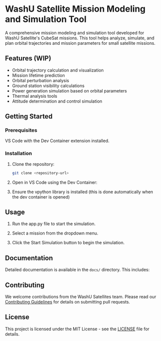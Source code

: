 # WashU Satellite Mission Modeling and Simulation Tool

A comprehensive mission modeling and simulation tool developed for WashU Satellite's CubeSat missions. This tool helps analyze, simulate, and plan orbital trajectories and mission parameters for small satellite missions.

## Features (WIP)

- Orbital trajectory calculation and visualization
- Mission lifetime prediction
- Orbital perturbation analysis
- Ground station visibility calculations
- Power generation simulation based on orbital parameters
- Thermal analysis tools
- Attitude determination and control simulation

## Getting Started

### Prerequisites

VS Code with the Dev Container extension installed.

### Installation

1. Clone the repository:
   ```bash
   git clone <repository-url>
   ```

2. Open in VS Code using the Dev Container:

3. Ensure the vpython library is installed (this is done automatically when the dev container is opened)

## Usage

1. Run the app.py file to start the simulation.

2. Select a mission from the dropdown menu.

3. Click the Start Simulation button to begin the simulation.

## Documentation

Detailed documentation is available in the `docs/` directory. This includes:

## Contributing

We welcome contributions from the WashU Satellites team. Please read our [Contributing Guidelines](CONTRIBUTING.md) for details on submitting pull requests.

## License

This project is licensed under the MIT License - see the [LICENSE](LICENSE) file for details.
